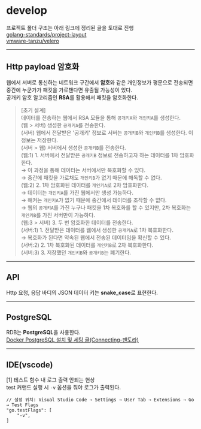 # develop

프로젝트 폴더 구조는 아래 링크에 정리된 글을 토대로 진행  
[golang-standards/project-layout](https://github.com/golang-standards/project-layout)  
[vmware-tanzu/velero](https://github.com/vmware-tanzu/velero)

---

## Http payload 암호화

웹에서 서버로 통신하는 네트워크 구간에서 **암호**와 같은 개인정보가 평문으로 전송되면 중간에 누군가가 패킷을 가로챈다면 유출될 가능성이 있다.  
공개키 암호 알고리즘인 **RSA**를 활용해서 패킷을 암호화한다.  

> [초기 설계]  
> 데이터를 전송하는 웹에서 RSA 모듈을 통해 `공개키A`와 `개인키A`를 생성한다.  
> (웹 > 서버) 생성한 `공개키A`를 전송한다.  
> (서버) 웹에서 전달받은 '공개키' 정보로 서버는 `공개키B`와 `개인키B`를 생성한다. 이 정보는 저장한다.  
> (서버 > 웹) 서버에서 생성한 `공개키B`를 전송한다.  
> (웹:1) 1. 서버에서 전달받은 `공개키B` 정보로 전송하고자 하는 데이터를 1차 암호화한다.  
> → 이 과정을 통해 데이터는 서버에서만 복호화할 수 있다.  
> → 중간에 패킷을 가로채도 `개인키B`가 없기 때문에 해독할 수 없다.  
> (웹:2) 2. 1차 암호화된 데이터를 `개인키A`로 2차 암호화한다.  
> → 데이터는 `개인키A`를 가진 웹에서만 생성 가능하다.  
> → 해커는 `개인키A`가 없기 때문에 중간에서 데이터를 조작할 수 없다.  
> → 웹의 `공개키A`를 가진 누구나 패킷을 1차 복호화를 할 수 있지만, 2차 복호화는 `개인키B`를 가진 서버만이 가능하다.  
> (웹:3 > 서버) 3. 두 번 암호화한 데이터를 전송한다.  
> (서버:1) 1. 전달받은 데이터를 웹에서 생성한 `공개키A`로 1차 복호화한다.  
> → 복호화가 된다면 약속된 웹에서 전송된 데이터임을 확신할 수 있다.  
> (서버:2) 2. 1차 복호화된 데이터를 `개인키B`로 2차 복호화한다.  
> (서버:3) 3. 저장했던 `개인키B`와 `공개키B`는 폐기한다.

---

## API

Http 요청, 응답 바디의 JSON 데이터 키는 **snake_case**로 표현한다.  

---

## PostgreSQL

RDB는 **PostgreSQL**을 사용한다.  
[Docker PostgreSQL 설치 및 세팅 글(Connecting-팬도라)](https://judo0179.tistory.com/96)

---

## IDE(vscode)

[1] 테스트 함수 내 로그 출력 안되는 현상  
test 커맨드 실행 시 `-v` 옵션을 줘야 로그가 출력된다.  

```text
// 설정 위치: Visual Studio Code → Settings → User Tab → Extensions → Go → Test Flags
"go.testFlags": [ 
    "-v",
]
```
